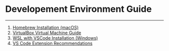 # Developement Environment Guide

---

1. [Homebrew Installation (macOS)](01_homebrew.md)
2. [VirtualBox Virtual Machine Guide](02_vbox.md)
3. [WSL with VSCode Installation (Windows)](03_wsl_vscode.md)
4. [VS Code Extension Recommendations](./04_vscode_ext.md)
